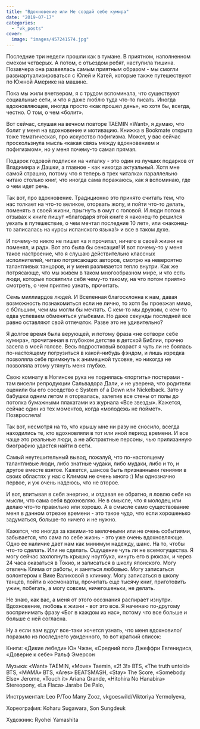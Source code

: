 ```yaml
---
title: "Вдохновение или Не создай себе кумира"
date: "2019-07-17"
categories: 
  - "vk_posts"
cover:
  image: "images/457241574.jpg"
---
```


Последние три недели прошли как в тумане. В приятном, наполненном смехом четверых. А потом, с отъездом ребят, наступила тишина. Позавчера она развеялась самым приятным образом - мы смогли развиартуализироваться с Юлей и Катей, которые также путешествуют по Южной Америке на машине.

<!--more-->

Пока мы жили вчетвером, я с трудом вспоминала, что существуют социальные сети, и что я даже люблю туда что-то писать. Иногда вдохновляющее, иногда просто «как прошел день», но хотя бы, всегда, честно. О том, о чем «болит».

Вот сейчас, слушая на вечном повторе TAEMIN «Want», я думаю, что болит у меня на вдохновение и мотивацию. Книжка в Bookmate открыта тоже тематическая, про искусство пофигизма. Может, у вас сейчас проскользнула мысль «какая связь между вдохновением и пофигизмом», но у меня почему-то самая прямая.

Подарок годовой подписки на читалку - это один из лучших подарков от Владимира и Дашки, а главное - как никогда актуальный. Хотя мне самой страшно, потому что я теперь в трех читалках параллельно читаю столько книг, что иногда сама поражаюсь, как я вспоминаю, где о чем идет речь.

Так вот, про вдохновение. Традиционно это принято считать тем, что нас толкает на что-то великое, оторвать жопу, и пойти что-то делать, поменять в своей жизни, прыгнуть в омут с головой. И люди потом в отзывах к книге пишут «благодаря этой книге я наконец-то решился уехать в путешествие, о чем мечтал последние 10 лет», или «наконец-то записалась на курсы испанского языка!» и все в таком духе.

И почему-то никто не пишет «а я прочитал, ничего в своей жизни не поменял, и рад». Вот это была бы сенсация! И вот почему-то у меня такое настроение, что я слушаю действительно классных исполнителей, читаю потрясающих авторов, смотрю на невероятно талантливых танцоров, и у меня разливается тепло внутри. Как же потрясающе, что мы живем в таком многообразном мире, и что есть люди, которые посвятили себя чему-то такому, на что потом приятно смотреть, о чем приятно узнать, прочитать.

Семь миллиардов людей. И Вселенная благосклонна к нам, давая возможность познакомиться если не лично, то хотя бы проезжая мимо, с бОльшим, чем мы могли бы мечтать. С кем-то мы дружим, с кем-то едва успеваем обменяться улыбками. Но даже секунды последней все равно оставляют свой отпечаток. Разве это не удивительно?

Я долгое время была верующей, и потому фраза «не сотвори себе кумира», прочитанная в глубоком детстве в детской Библии, прочно засела в моей голове. Весь подростковый возраст я чуть ли не боялась по-настоящему погрузиться в какой-нибудь фэндом, и лишь изредка позволяла себе примкнуть к анимешной тусовке, но никогда не позволяла этому утянуть меня глубже.

Свою комнату в Ногинске рука не поднялась «портить» постерами - там висели репродукции Сальвадора Дали, и не уверена, что родители оценили бы его соседство с System of a Down или Nickelback. Зато у бабушки одним летом я оторвалась, залепив все стены от полы до потолка бумажными плакатами из журнала «Все звезды». Кажется, сейчас один из тех моментов, когда «молодежь не поймет». Позврослела!

Так вот, несмотря на то, что крышу мне ни разу не сносило, всегда находились те, кто вдохновляли в тот или иной период времени. И все чаще это реальные люди, а не абстрактные персоны, чью прилизанную биографию удается найти в сети.

Самый неутешительный вывод, пожалуй, что по-настоящему талантливые люди, либо знатные чудаки, либо мудаки, либо и то, и другое вместе взятое. Кажется, шансов быть признанными гениями в своих областях у нас с Климом не очень много :) Мы однозначно первое, и уж очень надеюсь, что не второе.

И вот, впитывая в себя энергию, и отдавая ее обратно, я ловлю себя на мысли, что сама себя вдохновляю. Не в смысле, что я молодец или делаю что-то правильно или хорошо. А в смысле само существование меня в данном отрезке времени - это такое чудо, что если хорошенько задуматься, больше-то ничего и не нужно.

Кажется, что иногда за какими-то мелочными или не очень событиями, забывается, что сама по себе жизнь - это уже очень вдохновляюще. Одно ее наличие дает нам как минимум надежду, шанс. На то, чтобы что-то сделать. Или не сделать. Ощущение чуть ли не всемогущества. Я могу сейчас захлопнуть крышку ноутбука, кинуть его в рюкзак, и через 24 часа оказаться в Токио, и записаться в школу японского. Могу отвлечь Клима от работы, и заняться любовью. Могу записаться волонтером к Вике Валиковой в клинику. Могу записаться в школу танцев, пойти в космонавты, прочитать еще тысячу книг, приготовить ужин, побегать, а могу совсем, ничегошеньки, не делать.

Не знаю, как вас, а меня от этого осознания распирает изнутри. Вдохновение, любовь к жизни - вот это все. Я начинаю по-другому воспринимать фразу «Бог в каждом из нас», потому что все больше и больше с ней согласна.

Ну а если вам вдруг все-таки хочется узнать, что меня вдохновило/поразило из последнего увиденного, то вот краткий список:

Книги: «Дикие лебеди» Юн Чжан, «Средний пол» Джеффри Евгенидиса, «Доверие к себе» Ральф Эмерсон

Музыка: «Want» TAEMIN, «Move» Taemin, «2! 3!» BTS, «The truth untold» BTS, «MAMA» BTS, «Ares» BEATSMASH, «Stay» The Score, «Somebody Else» Jerome, «Touch it» Ariana Grande, «Hitohira No Hanabira» Stereopony, «La Flaca» Jarabe De Palo,

Инструментал: Leo P/Too Many Zooz, vkgoeswild/Viktoriya Yermolyeva,

Хореография: Koharu Sugawara, Son Sungdeuk

Художник: Ryohei Yamashita
